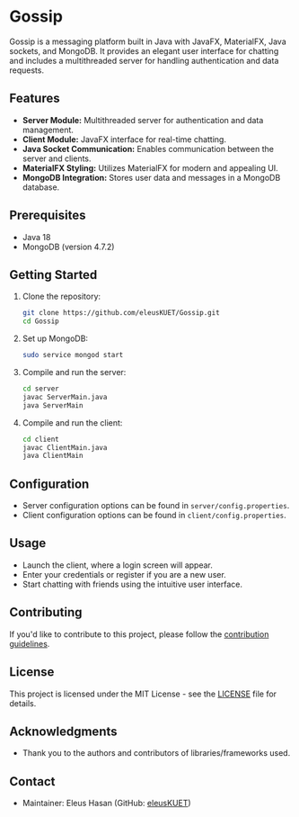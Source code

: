 # Gossip

Gossip is a messaging platform built in Java with JavaFX, MaterialFX, Java sockets, and MongoDB. It provides an elegant user interface for chatting and includes a multithreaded server for handling authentication and data requests.

## Features

- **Server Module:** Multithreaded server for authentication and data management.
- **Client Module:** JavaFX interface for real-time chatting.
- **Java Socket Communication:** Enables communication between the server and clients.
- **MaterialFX Styling:** Utilizes MaterialFX for modern and appealing UI.
- **MongoDB Integration:** Stores user data and messages in a MongoDB database.

## Prerequisites

- Java 18
- MongoDB (version 4.7.2)

## Getting Started

1. Clone the repository:

    ```bash
    git clone https://github.com/eleusKUET/Gossip.git
    cd Gossip
    ```

2. Set up MongoDB:

    ```bash
    sudo service mongod start
    ```

3. Compile and run the server:

    ```bash
    cd server
    javac ServerMain.java
    java ServerMain
    ```

4. Compile and run the client:

    ```bash
    cd client
    javac ClientMain.java
    java ClientMain
    ```

## Configuration

- Server configuration options can be found in `server/config.properties`.
- Client configuration options can be found in `client/config.properties`.

## Usage

- Launch the client, where a login screen will appear.
- Enter your credentials or register if you are a new user.
- Start chatting with friends using the intuitive user interface.

## Contributing

If you'd like to contribute to this project, please follow the [contribution guidelines](CONTRIBUTING.md).

## License

This project is licensed under the MIT License - see the [LICENSE](LICENSE) file for details.

## Acknowledgments

- Thank you to the authors and contributors of libraries/frameworks used.

## Contact

- Maintainer: Eleus Hasan (GitHub: [eleusKUET](https://github.com/eleusKUET))

